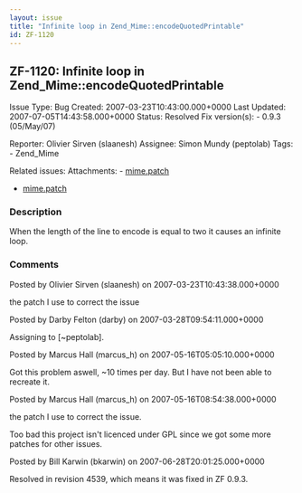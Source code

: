```yaml
---
layout: issue
title: "Infinite loop in Zend_Mime::encodeQuotedPrintable"
id: ZF-1120
---
```


ZF-1120: Infinite loop in Zend\_Mime::encodeQuotedPrintable
-----------------------------------------------------------

 Issue Type: Bug Created: 2007-03-23T10:43:00.000+0000 Last Updated: 2007-07-05T14:43:58.000+0000 Status: Resolved Fix version(s): - 0.9.3 (05/May/07)
 
 Reporter:  Olivier Sirven (slaanesh)  Assignee:  Simon Mundy (peptolab)  Tags: - Zend\_Mime
 
 Related issues: 
 Attachments: - [mime.patch](/issues/secure/attachment/10480/mime.patch)
- [mime.patch](/issues/secure/attachment/10351/mime.patch)
 
### Description

When the length of the line to encode is equal to two it causes an infinite loop.

 

 

### Comments

Posted by Olivier Sirven (slaanesh) on 2007-03-23T10:43:38.000+0000

the patch I use to correct the issue

 

 

Posted by Darby Felton (darby) on 2007-03-28T09:54:11.000+0000

Assigning to [~peptolab].

 

 

Posted by Marcus Hall (marcus\_h) on 2007-05-16T05:05:10.000+0000

Got this problem aswell, ~10 times per day. But I have not been able to recreate it.

 

 

Posted by Marcus Hall (marcus\_h) on 2007-05-16T08:54:38.000+0000

the patch I use to correct the issue.

Too bad this project isn't licenced under GPL since we got some more patches for other issues.

 

 

Posted by Bill Karwin (bkarwin) on 2007-06-28T20:01:25.000+0000

Resolved in revision 4539, which means it was fixed in ZF 0.9.3.

 

 